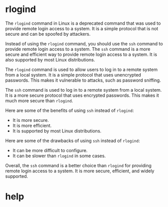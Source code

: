 # rlogind

The `rlogind` command in Linux is a deprecated command that was used to provide remote login access to a system. It is a simple protocol that is not secure and can be spoofed by attackers.

Instead of using the `rlogind` command, you should use the `ssh` command to provide remote login access to a system. The `ssh` command is a more secure and efficient way to provide remote login access to a system. It is also supported by most Linux distributions.

The `rlogind` command is used to allow users to log in to a remote system from a local system. It is a simple protocol that uses unencrypted passwords. This makes it vulnerable to attacks, such as password sniffing.

The `ssh` command is used to log in to a remote system from a local system. It is a more secure protocol that uses encrypted passwords. This makes it much more secure than `rlogind`.

Here are some of the benefits of using `ssh` instead of `rlogind`:

* It is more secure.
* It is more efficient.
* It is supported by most Linux distributions.

Here are some of the drawbacks of using `ssh` instead of `rlogind`:

* It can be more difficult to configure.
* It can be slower than `rlogind` in some cases.

Overall, the `ssh` command is a better choice than `rlogind` for providing remote login access to a system. It is more secure, efficient, and widely supported.



# help 

```

```
